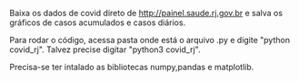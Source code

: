 Baixa os dados de covid direto de http://painel.saude.rj.gov.br e salva os gráficos de casos acumulados e casos diários.

Para rodar o código, acessa pasta onde está o arquivo .py e digite "python covid_rj". Talvez precise digitar "python3 covid_rj". 

Precisa-se ter intalado as bibliotecas numpy,pandas e matplotlib.
